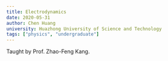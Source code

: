 ```yaml
---
title: Electrodynamics
date: 2020-05-31
author: Chen Huang
university: Huazhong University of Science and Technology
tags: ["physics", "undergraduate"]
---
```


Taught by Prof. Zhao-Feng Kang.
